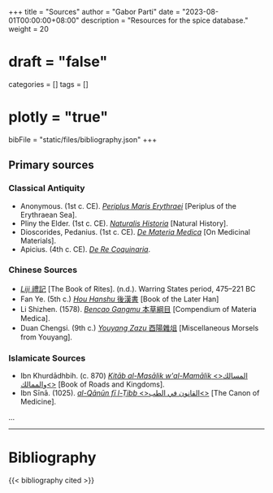 +++
title = "Sources"
author = "Gabor Parti"
date = "2023-08-01T00:00:00+08:00"
description = "Resources for the spice database."
weight = 20
# draft = "false"
categories = []
tags = []
# plotly = "true"
bibFile = "static/files/bibliography.json"
+++

## Primary sources

<!-- APA 7th

(Aristotle, 350 B.C.E./1926) OR Aristotle (350 B.C.E./1926)


Aristotle. (1926). Nicomachean ethics (H. Rackham, Trans.). https://doi.org/10.4159/DLCL.aristotle-nicomachean_ethics.1926. (Original work published ca. 350 B.C.E.) -->

<!-- ### Ancient Near East

* Yale Babylonian Tablets Collection -->

### Classical Antiquity

* Anonymous. (1st c. CE). [*Periplus Maris Erythraei*](https://en.wikipedia.org/wiki/Periplus_of_the_Erythraean_Sea) [Periplus of the Erythraean Sea].
* Pliny the Elder. (1st c. CE). [*Naturalis Historia*](https://en.wikipedia.org/wiki/Natural_History_(Pliny)) [Natural History].
* Dioscorides, Pedanius. (1st c. CE). [*De Materia Medica*](https://en.wikipedia.org/wiki/De_Materia_Medica) [On Medicinal Materials].
* Apicius. (4th c. CE). [*De Re Coquinaria*](https://en.wikipedia.org/wiki/Apicius).





### Chinese Sources

* [*Liji* 禮記](https://en.wikipedia.org/wiki/Book_of_Rites) [The Book of Rites]. (n.d.). Warring States period, 475–221 BC
* Fan Ye. (5th c.) [*Hou Hanshu* 後漢書](https://en.wikipedia.org/wiki/Book_of_the_Later_Han) [Book of the Later Han]
* Li Shizhen. (1578). [*Bencao Gangmu* 本草綱目](https://en.wikipedia.org/wiki/Bencao_Gangmu) [Compendium of Materia Medica].
* Duan Chengsi. (9th c.) [*Youyang Zazu* 酉陽雜俎](https://en.wikipedia.org/wiki/Youyang_Zazu) [Miscellaneous Morsels from Youyang].

### Islamicate Sources

* Ibn Khurdādhbih. (c. 870) [*Kitāb al-Masālik w'al-Mamālik* <>اﻟﻤﺴﺎﻟﻚ واﻟﻤﻤﺎﻟﻚ<>](https://en.wikipedia.org/wiki/Al-Masalik_w%27al-Mamalik) [Book of Roads and Kingdoms].
* Ibn Sīnā. (1025). [*al-Qānūn fī l-Ṭibb* <>القانون في الطب<>](https://en.wikipedia.org/wiki/The_Canon_of_Medicine) [The Canon of Medicine].

<!-- 
Kangxi Zidian 康熙字典[Kangxi Dictionary] 1716
Kitāb Al-ʿAyn كتاب العين [The Source] by al-Khalīl b. Aḥmad al-Farāhīdī, ca. 786
Liji 禮記[The Book of Rites] Warring States period, 475–221 bc
Lisān al-ʿArab لسان العرب [Tongue of the Arabs] 1290
Quan Tangshi 全唐詩[Complete Tang Poems] poetry collection, 1705
Shennong Bencaojing 神農本草經[Shennong’s Classic Herbal] ca. 200 ad
Shiwu Bencao 食物本草[Materia Medica of Food] Ming, 1621
Shuowen Jiezi 說文解字[Discussing Writing and Explaining Characters] 100 ad
Suśrutasaṃhitā सुश्रतु सं िहता [Suśruta’s Compendium] ca. 600 ad
Tongdian 通典[Comprehensive Statutes] by Du You, Tang, 801
Xinxiu Bencao 新修本草[Newly Revised Materia Medica] Tang, 659

...

<!-- * [*al-Masalik w'al-Mamalik*](https://en.wikipedia.org/wiki/Al-Masalik_w%27al-Mamalik), Abu al-Hasan Ali ibn al-Husayn al-Mas'udi, 10th c. CE
* [*Kitab al-Tabikh*](https://en.wikipedia.org/wiki/Kitab_al-Tabikh), Ibn Sayyar al-Warraq, 10th c. CE
* [*Kitab al-Diryaq*](https://en.wikipedia.org/wiki/Kitab_al-Diryaq), Ibn al-Baitar, 13th c. CE -->
<!-- * [*Kitab al-Tabikh*](https://en.wikipedia.org/wiki/Kitab_al-Tabikh), Muhammad bin Hasan al-Baghdadi, 13th c. CE -->



...

<!-- ### European Age of Exploration (15th-17th c.) -->


<!-- ## Secondary sources -->

<!-- # Resources -->


***

# Bibliography

{{< bibliography cited >}}